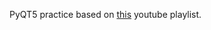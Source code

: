 PyQT5 practice based on [this](https://www.youtube.com/playlist?list=PLZocUikpczs-Yud2lyFpSNQOvxuPUVBDp) youtube playlist.
